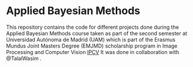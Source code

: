 # Applied Bayesian Methods
This repository contains the code for different projects done during the Applied Bayesian Methods course taken as part of the second semester at Universidad Autónoma de Madrid (UAM) which is part of the Erasmus Mundus Joint Masters Degree (EMJMD) scholarship program in Image Processing and Computer Vision [IPCV](http://ipcv.eu/)
It was done in collaboration with @TalalWasim .
